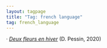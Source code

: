 ```yaml
---
layout: tagpage
title: "Tag: french language"
tag: french_language
---
```

· <em><a href="https://infixing.github.io/reviews/YA/pessin_2fleurs.html">Deux fleurs en hiver</a></em> (D. Pessin, 2020)</br>
